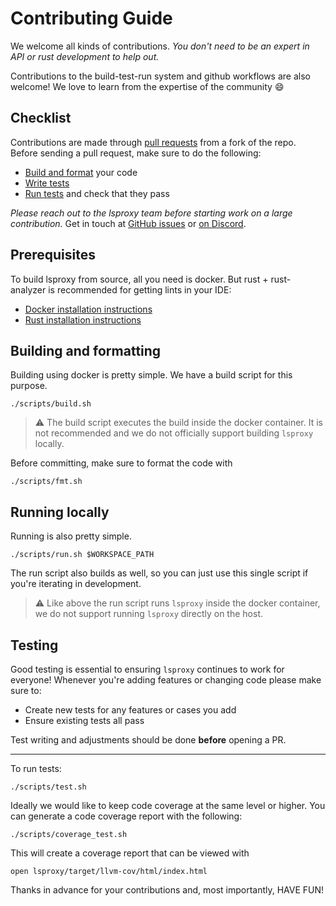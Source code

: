 # Contributing Guide

We welcome all kinds of contributions. _You don't need to be an expert
in API or rust development to help out._

Contributions to the build-test-run system and github workflows are also welcome! We love to learn from the expertise of the community 😄

## Checklist

Contributions are made through
[pull requests](https://help.github.com/articles/using-pull-requests/) from a fork of the repo.
Before sending a pull request, make sure to do the following:

- [Build and format](#build-format) your code
- [Write tests](#tests)
- [Run tests](#tests) and check that they pass

_Please reach out to the lsproxy team before starting work on a large
contribution._ Get in touch at
[GitHub issues](https://github.com/agentic-labs/lsproxy/issues)
or [on Discord](https://discord.gg/WafeS3jN).

## Prerequisites

To build lsproxy from source, all you need is docker. But rust + rust-analyzer is recommended for getting lints in your IDE:

- [Docker installation instructions](https://docs.docker.com/engine/install/)
- [Rust installation instructions](https://www.rust-lang.org/tools/install)

## <a name="build-format">Building and formatting</a>

Building using docker is pretty simple. We have a build script for this purpose.

```
./scripts/build.sh
```

> :warning: The build script executes the build inside the docker container. It is not recommended and we do not officially support building `lsproxy` locally.

Before committing, make sure to format the code with

```
./scripts/fmt.sh
```

## Running locally

Running is also pretty simple.

```
./scripts/run.sh $WORKSPACE_PATH
```

The run script also builds as well, so you can just use this single script if you're iterating in development.

> :warning: Like above the run script runs `lsproxy` inside the docker container, we do not support running `lsproxy` directly on the host.

## <a name="tests">Testing</a>

Good testing is essential to ensuring `lsproxy` continues to work for everyone! Whenever you're adding features or changing code please make sure to:
- Create new tests for any features or cases you add
- Ensure existing tests all pass

Test writing and adjustments should be done **before** opening a PR.

---

To run tests:

```
./scripts/test.sh
```

Ideally we would like to keep code coverage at the same level or higher. You can generate a code coverage report with the following:
```
./scripts/coverage_test.sh
```

This will create a coverage report that can be viewed with

```
open lsproxy/target/llvm-cov/html/index.html
```

Thanks in advance for your contributions and, most importantly, HAVE FUN!
